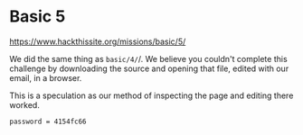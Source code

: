# Basic 5


https://www.hackthissite.org/missions/basic/5/


We did the same thing as `basic/4/`/. We believe you couldn't complete this challenge by downloading the source and opening that file, edited with our email, in a browser.

This is a speculation as our method of inspecting the page and editing there worked.

`password = 4154fc66`
